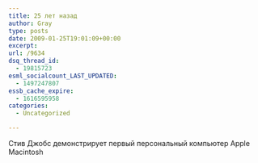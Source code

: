 ```yaml
---
title: 25 лет назад
author: Gray
type: posts
date: 2009-01-25T19:01:09+00:00
excerpt:
url: /9634
dsq_thread_id:
  - 19815723
esml_socialcount_LAST_UPDATED:
  - 1497247807
essb_cache_expire:
  - 1616595958
categories:
  - Uncategorized

---
```








Стив Джобс демонстрирует первый персональный компьютер Apple Macintosh